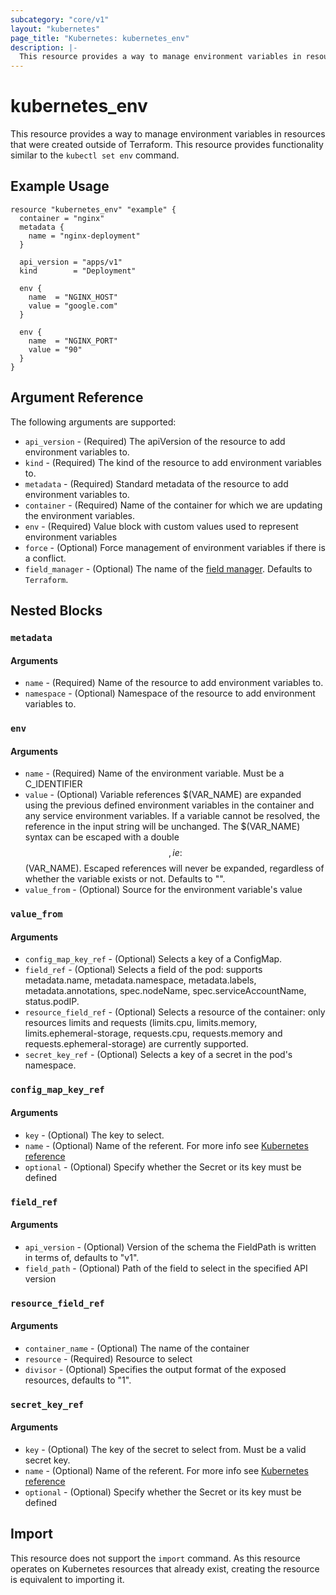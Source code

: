 ```yaml
---
subcategory: "core/v1"
layout: "kubernetes"
page_title: "Kubernetes: kubernetes_env"
description: |-
  This resource provides a way to manage environment variables in resources that were created outside of Terraform.
---
```


# kubernetes_env

This resource provides a way to manage environment variables in resources that were created outside of Terraform. This resource provides functionality similar to the `kubectl set env` command. 

## Example Usage

```hcl
resource "kubernetes_env" "example" {
  container = "nginx"
  metadata {
    name = "nginx-deployment"
  }

  api_version = "apps/v1"
  kind        = "Deployment"

  env {
    name  = "NGINX_HOST"
    value = "google.com"
  }

  env {
    name  = "NGINX_PORT"
    value = "90"
  }
}
```

## Argument Reference

The following arguments are supported:

* `api_version` - (Required) The apiVersion of the resource to add environment variables to.
* `kind` - (Required) The kind of the resource to add environment variables to.
* `metadata` - (Required) Standard metadata of the resource to add environment variables to. 
* `container` - (Required) Name of the container for which we are updating the environment variables.
* `env` - (Required) Value block with custom values used to represent environment variables
* `force` - (Optional) Force management of environment variables if there is a conflict.
* `field_manager` - (Optional) The name of the [field manager](https://kubernetes.io/docs/reference/using-api/server-side-apply/#field-management). Defaults to `Terraform`.

## Nested Blocks

### `metadata`

#### Arguments

* `name` - (Required) Name of the resource to add environment variables to.
* `namespace` - (Optional) Namespace of the resource to add environment variables to.

### `env`

#### Arguments

* `name` - (Required) Name of the environment variable. Must be a C_IDENTIFIER
* `value` - (Optional) Variable references $(VAR_NAME) are expanded using the previous defined environment variables in the container and any service environment variables. If a variable cannot be resolved, the reference in the input string will be unchanged. The $(VAR_NAME) syntax can be escaped with a double $$, ie: $$(VAR_NAME). Escaped references will never be expanded, regardless of whether the variable exists or not. Defaults to "".
* `value_from` - (Optional) Source for the environment variable's value

### `value_from`

#### Arguments

* `config_map_key_ref` - (Optional) Selects a key of a ConfigMap.
* `field_ref` - (Optional) Selects a field of the pod: supports metadata.name, metadata.namespace, metadata.labels, metadata.annotations, spec.nodeName, spec.serviceAccountName, status.podIP.
* `resource_field_ref` - (Optional) Selects a resource of the container: only resources limits and requests (limits.cpu, limits.memory, limits.ephemeral-storage, requests.cpu, requests.memory and requests.ephemeral-storage) are currently supported.
* `secret_key_ref` - (Optional) Selects a key of a secret in the pod's namespace.

### `config_map_key_ref`

#### Arguments

* `key` - (Optional) The key to select.
* `name` - (Optional) Name of the referent. For more info see [Kubernetes reference](http://kubernetes.io/docs/user-guide/identifiers#names)
* `optional` - (Optional) Specify whether the Secret or its key must be defined

### `field_ref`

#### Arguments

* `api_version` - (Optional) Version of the schema the FieldPath is written in terms of, defaults to "v1".
* `field_path` - (Optional) Path of the field to select in the specified API version

### `resource_field_ref`

#### Arguments

* `container_name` - (Optional) The name of the container
* `resource` - (Required) Resource to select
* `divisor` - (Optional) Specifies the output format of the exposed resources, defaults to "1".

### `secret_key_ref`

#### Arguments

* `key` - (Optional) The key of the secret to select from. Must be a valid secret key.
* `name` - (Optional) Name of the referent. For more info see [Kubernetes reference](http://kubernetes.io/docs/user-guide/identifiers#names)
* `optional` - (Optional) Specify whether the Secret or its key must be defined


## Import

This resource does not support the `import` command. As this resource operates on Kubernetes resources that already exist, creating the resource is equivalent to importing it. 
